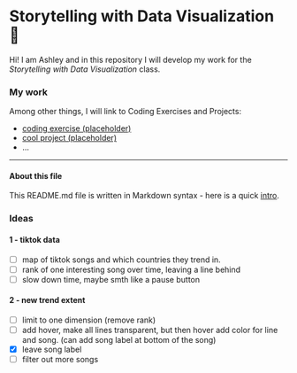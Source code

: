 # Storytelling with Data Visualization 🦕

Hi! I am Ashley and in this repository I will develop my work for the *Storytelling with Data Visualization* class.  

### My work

Among other things, I will link to Coding Exercises and Projects:

- [coding exercise (placeholder)](coding-exercises/)
- [cool project (placeholder)](projects/)
- ...


---
#### About this file
This README.md file is written in Markdown syntax - here is a quick [intro](https://guides.github.com/features/mastering-markdown/).


### Ideas
#### 1 - tiktok data

* [ ] map of tiktok songs and which countries they trend in.
* [ ] rank of one interesting song over time, leaving a line behind
* [ ] slow down time, maybe smth like a pause button
#### 2 - new trend extent
* [ ] limit to one dimension (remove rank)
* [ ] add hover, make all lines transparent, but then hover add color for line and song. (can add song label at bottom of the song)
* [X] leave song label
* [ ] filter out more songs

